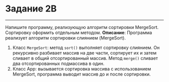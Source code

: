 # Задание 2B
***
Напишите программу, реализующую алгоритм сортировки MergeSort. Сортировку оформить отдельным методом.
**Описание**: Программа реализует алгоритм сортировки слиянием (MergeSort).

1. Класс `MergeSort`: метод `sort()` выполняет сортировку слиянием. Он рекурсивно разбивает массив на две части, сортирует их и затем сливает в общий отсортированный массив. Метод `merge()` сливает два отсортированных подмассива в один.
2. Класс App: вызывается сортировка массива с использованием MergeSort, программа выводит массив до и после сортировки.